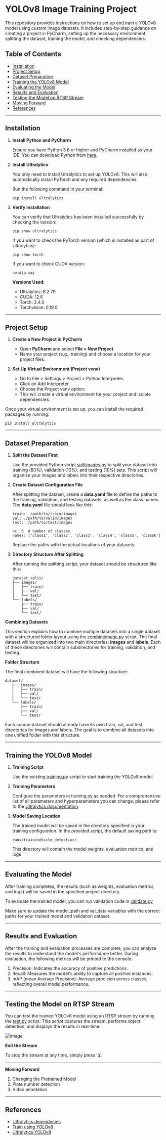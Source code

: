 # YOLOv8 Image Training Project

This repository provides instructions on how to set up and train a YOLOv8 model using custom image datasets. It includes step-by-step guidance on creating a project in PyCharm, setting up the necessary environment, splitting the dataset, training the model, and checking dependencies.

## Table of Contents

- [Installation](#installation)
- [Project Setup](#project-setup)
- [Dataset Preparation](#dataset-preparation) 
- [Training the YOLOv8 Model](#training-the-yolov8-model) 
- [Evaluating the Model](#evaluating-the-model)
- [Results and Evaluation](#results-and-evaluation)
- [Testing the Model on RTSP Stream](#testing-the-model-on-rtsp-stream)
- [Moving Forward](moving-forward)
- [References](#references)


---

## Installation

1. **Install Python and PyCharm**
   
   Ensure you have Python 3.8 or higher and PyCharm installed as your IDE. You can download Python from [here](https://www.python.org/downloads/).

2. **Install Ultralytics**
   
   You only need to install Ultralytics to set up YOLOv8. This will also automatically install PyTorch and any required dependencies.
   
   Run the following command in your terminal:

   ```
   pip install ultralytics
   ```
3. **Verify Installation**
   
    You can verify that Ultralytics has been installed successfully by checking the version:
   ```
   pip show ultralytics
   ```
   If you want to check the PyTorch version (which is installed as part of Ultralytics):
   ```
   pip show torch
   ```
   If you want to check CUDA version:
   ```
   nvidia-smi
   ```
   **Versions Used:**
   - Ultralytics: 8.2.79
   - CUDA: 12.6
   - Torch: 2.4.0
   - Torchvision: 0.19.0
----

## Project Setup

1. **Create a New Project in PyCharm**
   - Open **PyCharm** and select **File > New Project**.
   - Name your project (e.g., training) and choose a location for your project files.

2. **Set Up Virtual Environment (Project venv)**
   - Go to File > Settings > Project > Python Interpreter.
   - Click on Add Interpreter.
   - Choose the Project venv option:
   - This will create a virtual environment for your project and isolate dependencies.

Once your virtual environment is set up, you can install the required packages by running:
   ```
   pip install ultralytics
   ```
----
## Dataset Preparation

1. **Split the Dataset First**
   
   Use the provided Python script [splitimages.py](https://github.com/Dynatech2/Build-Model-using-YoloV8/blob/main/splitimages.py) to split your dataset into training (80%), validation (10%), and testing (10%) sets. This script will organize your images and labels into their respective directories.

2. **Create Dataset Configuration File**
   
   After splitting the dataset, create a **data.yaml** file to define the paths to the training, validation, and testing datasets, as well as the class names. The **data.yaml** file should look like this:
   ```
   train: ./path/to/train/images
   val: ./path/to/valid/images
   test: ./path/to/test/images

   nc: 6  # number of classes
   names: ['class1', 'class2', 'class3', 'class4', 'class5', 'class6']
   ```
   Replace the paths with the actual locations of your datasets.
   
3. **Directory Structure After Splitting**
   
   After running the splitting script, your dataset should be structured like this:

   ```
   dataset_split/
   ├── images/
   │   ├── train/
   │   ├── val/
   │   └── test/
   └── labels/
       ├── train/
       ├── val/
       └── test/
   ```
**Combining Datasets** 

This section explains how to combine multiple datasets into a single dataset with a structured folder layout using the [combineimage.py](https://github.com/Dynatech2/Build-Model-using-YoloV8/blob/main/combineimage.py) script. The final dataset will be organized into two main directories: **images** and **labels**. Each of these directories will contain subdirectories for training, validation, and testing.

**Folder Structure**

The final combined dataset will have the following structure:
```
dataset/
   ├── images/
   │   ├── train/
   │   ├── val/
   │   └── test/
   └── labels/
       ├── train/
       ├── val/
       └── test/
```
Each source dataset should already have its own train, val, and test directories for images and labels. The goal is to combine all datasets into one unified folder with this structure.


 ----

 ## Training the YOLOv8 Model

 1. **Training Script**
    
    Use the existing [training.py](https://github.com/Dynatech2/Build-Model-using-YoloV8/blob/main/training.py) script to start training the YOLOv8 model.

2. **Training Parameters**
   
   Configure the parameters in training.py as needed. For a comprehensive list of all parameters and hyperparameters you can change, please refer to the [Ultralytics documentation](https://docs.ultralytics.com/modes/train/#resuming-interrupted-trainings).

3. **Model Saving Location**
   
   The trained model will be saved in the directory specified in your training configuration. In the provided script, the default saving path is:
   ```
   runs/train/vehicle_detection/
   ```
   This directory will contain the model weights, evaluation metrics, and logs
   

---

## Evaluating the Model

After training completes, the results (such as weights, evaluation metrics, and logs) will be saved in the specified project directory.

To evaluate the trained model, you can run validation code in [validate.py](https://github.com/Dynatech2/Build-Model-using-YoloV8/blob/main/validate.py)

Make sure to update the model_path and val_data variables with the correct paths for your trained model and validation dataset.

---

## Results and Evaluation

After the training and evaluation processes are complete, you can analyze the results to understand the model's performance better. During evaluation, the following metrics will be printed to the console:

1. Precision: Indicates the accuracy of positive predictions.
2. Recall: Measures the model's ability to capture all positive instances.
3. mAP (mean Average Precision): Average precision across classes, reflecting overall model performance.

---
## Testing the Model on RTSP Stream

You can test the trained YOLOv8 model using an RTSP stream by running the [test.py](https://github.com/Dynatech2/Build-Model-using-YoloV8/blob/main/test.py) script. This script captures the stream, performs object detection, and displays the results in real-time.

![image](https://github.com/user-attachments/assets/83781ccd-7335-48d7-b831-59c2ecc8913e)

**Exit the Stream**

To stop the stream at any time, simply press 'q'.

---
**Moving Forward**

1. Changing the Pretrained Model
2. Plate number detection
3. Video annotation
---
## References
- [Ultralytics dependecies](https://github.com/ultralytics/ultralytics/blob/main/pyproject.toml)
- [Train using YOLOv8](https://www.youtube.com/watch?v=LNwODJXcvt4)
- [Ultralytics YOLOv8](https://docs.ultralytics.com/)



